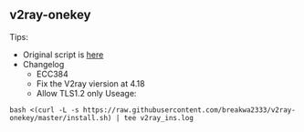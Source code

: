 ## v2ray-onekey
Tips:
* Original script is [here](https://github.com/wulabing/V2Ray_ws-tls_bash_onekey)
* Changelog
  * ECC384
  * Fix the V2ray viersion at 4.18
  * Allow TLS1.2 only
Useage:
```
bash <(curl -L -s https://raw.githubusercontent.com/breakwa2333/v2ray-onekey/master/install.sh) | tee v2ray_ins.log
```
